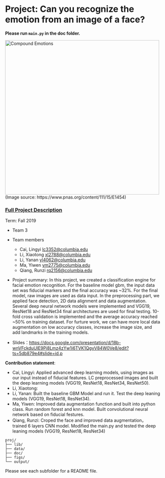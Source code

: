 # Project: Can you recognize the emotion from an image of a face? 

**Please run `main.py` in the doc folder. <br>**


<img src="figs/CE.jpg" alt="Compound Emotions" width="500"/>
(Image source: https://www.pnas.org/content/111/15/E1454)

### [Full Project Description](doc/project3_desc.md)

Term: Fall 2019

+ Team 3
+ Team members
	+ Cai, Lingyi lc3352@columbia.edu
	+ Li, Xiaotong xl2788@columbia.edu
	+ Li, Yanan yl4062@columbia.edu
	+ Ma, Yiwen ym2775@columbia.edu
	+ Qiang, Runzi rq2156@columbia.edu

+ Project summary: In this project, we created a classification engine for facial emotion recognition. For the baseline model gbm, the input data set was fiducial markers and the final accuracy was ~32%. For the final model, raw images are used as data input. In the preprocessing part, we applied face detection, 2D data alignment and data augmentation. Several deep neural network models were implemented and VGG19, ResNet18 and ResNet34 final architectures are used for final testing. 10-fold cross validation is implemented and the average accuracy reached ~50% on training dataset. For furture work, we can have more local data augmentation on low accuracy classes, increase the image size, and add landmarks in the training models.

+ Slides：https://docs.google.com/presentation/d/18b-wnVFckduUIE9Pi8Lmz4zYw1i6TVK1QgyV84W0Ve8/edit?ts=5db879e4#slide=id.p
	
**Contribution statement**: 

+ Cai, Lingyi: Applied advanced deep learning models, using images as our input instead of fiducial features. LC preprocessed images and built the deep learning models (VGG19, ResNet18, ResNet34, ResNet50).
+ Li, Xiaotong:
+ Li, Yanan: Built the baseline GBM Model and run it. Test the deep leaning models  (VGG19, ResNet18, ResNet34). 
+ Ma, Yiwen: Improved data augmentation function and built into python class. Run random forest and knn model. Built convolutional neural network based on fiducial festures. 
+ Qiang, Runzi: Croped the face and improved data augmentation， trained 6 layers CNN model. Modified the main.py and tested the deep leaning models  (VGG19, ResNet18, ResNet34)



```
proj/
├── lib/
├── data/
├── doc/
├── figs/
└── output/
```

Please see each subfolder for a README file.
